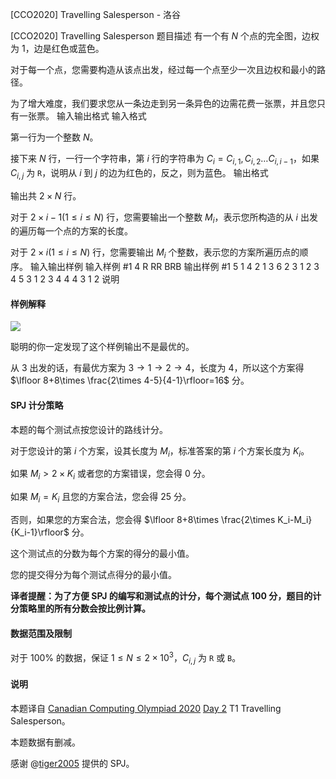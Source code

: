 



[CCO2020] Travelling Salesperson - 洛谷














[CCO2020] Travelling Salesperson
题目描述
有一个有 $N$ 个点的完全图，边权为 $1$，边是红色或蓝色。

对于每一个点，您需要构造从该点出发，经过每一个点至少一次且边权和最小的路径。

为了增大难度，我们要求您从一条边走到另一条异色的边需花费一张票，并且您只有一张票。
输入输出格式
输入格式

第一行为一个整数 $N$。

接下来 $N$ 行，一行一个字符串，第 $i$ 行的字符串为 $C_i=C_{i,1},C_{i,2}\ldots C_{i,i-1}$，如果 $C_{i,j}$ 为 `R`，说明从 $i$ 到 $j$ 的边为红色的，反之，则为蓝色。
输出格式

输出共 $2\times N$ 行。

对于 $2\times i-1(1\le i\le N)$ 行，您需要输出一个整数 $M_i$，表示您所构造的从 $i$ 出发的遍历每一个点的方案的长度。

对于 $2\times i (1\le i\le N)$ 行，您需要输出 $M_i$ 个整数，表示您的方案所遍历点的顺序。
输入输出样例
输入样例 #1
4
R
RR
BRB
输出样例 #1
5
1 4 2 1 3
6
2 3 1 2 3 4
5
3 1 2 3 4
4
4 3 1 2
说明
#### 样例解释
![](https://cdn.luogu.com.cn/upload/image_hosting/j79801x8.png?x-oss-process=image/resize,m_lfit,h_170,w_225)

聪明的你一定发现了这个样例输出不是最优的。

从 $3$ 出发的话，有最优方案为 $3\to 1\to 2\to 4$，长度为 $4$，所以这个方案得 $\lfloor 8+8\times \frac{2\times 4-5}{4-1}\rfloor=16$ 分。

#### SPJ 计分策略
本题的每个测试点按您设计的路线计分。

对于您设计的第 $i$ 个方案，设其长度为 $M_i$，标准答案的第 $i$ 个方案长度为 $K_i$。

如果 $M_i>2\times K_i$ 或者您的方案错误，您会得 $0$ 分。

如果 $M_i=K_i$ 且您的方案合法，您会得 $25$ 分。

否则，如果您的方案合法，您会得 $\lfloor 8+8\times \frac{2\times K_i-M_i}{K_i-1}\rfloor$ 分。

这个测试点的分数为每个方案的得分的最小值。

您的提交得分为每个测试点得分的最小值。

**译者提醒：为了方便 SPJ 的编写和测试点的计分，每个测试点 $100$ 分，题目的计分策略里的所有分数会按比例计算。**

#### 数据范围及限制
对于 $100\%$ 的数据，保证 $1\le N\le 2\times 10^3$，$C_{i,j}$ 为 `R` 或 `B`。

#### 说明
本题译自 [Canadian Computing Olympiad 2020](https://cemc.math.uwaterloo.ca/contests/computing/2020/) [Day 2](https://cemc.math.uwaterloo.ca/contests/computing/2020/cco/day2.pdf) T1 Travelling Salesperson。

本题数据有删减。

感谢 @[tiger2005](https://www.luogu.com.cn/user/60864) 提供的 SPJ。






